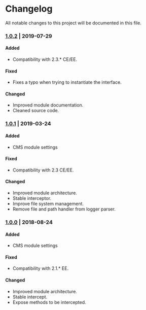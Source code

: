 # Changelog
All notable changes to this project will be documented in this file.

### [1.0.2](https://github.com/magestat/magento2-log-webapi/releases/tag/1.0.2) | 2019-07-29
#### Added
- Compatibility with 2.3.* CE/EE.

#### Fixed
- Fixes a typo when trying to instantiate the interface.

#### Changed
- Improved module documentation.
- Cleaned source code.


### [1.0.1](https://github.com/magestat/magento2-log-webapi/releases/tag/1.0.1) | 2019-03-24
#### Added
- CMS module settings

#### Fixed
- Compatibility with 2.3 CE/EE.

#### Changed
- Improved module architecture.
- Stable interceptor.
- Improve file system management.
- Remove file and path handler from logger parser.


### [1.0.0](https://github.com/magestat/magento2-log-webapi/releases/tag/1.0.0) | 2018-08-24
#### Added
- CMS module settings

#### Fixed
- Compatibility with 2.1.* EE.

#### Changed
- Improved module architecture.
- Stable intercept.
- Expose methods to be intercepted.
